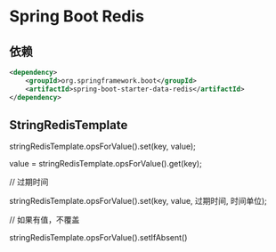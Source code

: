 # Spring Boot Redis

## 依赖

```xml
<dependency>
    <groupId>org.springframework.boot</groupId>
    <artifactId>spring-boot-starter-data-redis</artifactId>
</dependency>
```

## StringRedisTemplate

stringRedisTemplate.opsForValue().set(key, value);

value = stringRedisTemplate.opsForValue().get(key);

// 过期时间

stringRedisTemplate.opsForValue().set(key, value, 过期时间, 时间单位);

// 如果有值，不覆盖

stringRedisTemplate.opsForValue().setIfAbsent()